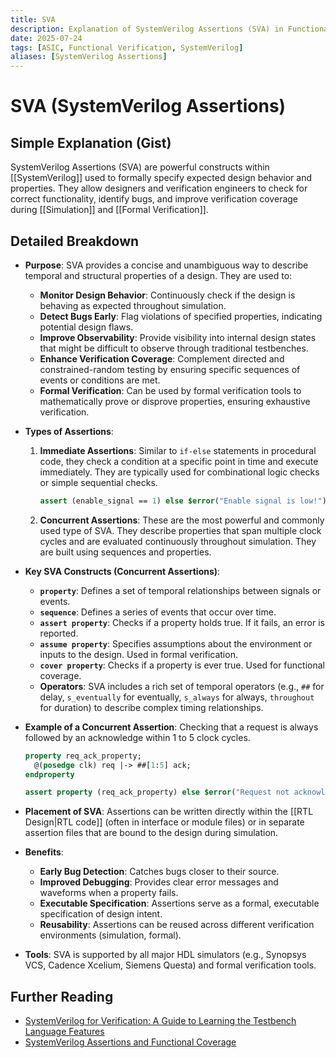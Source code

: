 ```yaml
---
title: SVA
description: Explanation of SystemVerilog Assertions (SVA) in Functional Verification.
date: 2025-07-24
tags: [ASIC, Functional Verification, SystemVerilog]
aliases: [SystemVerilog Assertions]
---
```


# SVA (SystemVerilog Assertions)

## Simple Explanation (Gist)
SystemVerilog Assertions (SVA) are powerful constructs within [[SystemVerilog]] used to formally specify expected design behavior and properties. They allow designers and verification engineers to check for correct functionality, identify bugs, and improve verification coverage during [[Simulation]] and [[Formal Verification]].

## Detailed Breakdown

*   **Purpose**: SVA provides a concise and unambiguous way to describe temporal and structural properties of a design. They are used to:
    *   **Monitor Design Behavior**: Continuously check if the design is behaving as expected throughout simulation.
    *   **Detect Bugs Early**: Flag violations of specified properties, indicating potential design flaws.
    *   **Improve Observability**: Provide visibility into internal design states that might be difficult to observe through traditional testbenches.
    *   **Enhance Verification Coverage**: Complement directed and constrained-random testing by ensuring specific sequences of events or conditions are met.
    *   **Formal Verification**: Can be used by formal verification tools to mathematically prove or disprove properties, ensuring exhaustive verification.

*   **Types of Assertions**:
    1.  **Immediate Assertions**: Similar to `if-else` statements in procedural code, they check a condition at a specific point in time and execute immediately. They are typically used for combinational logic checks or simple sequential checks.
        ```systemverilog
        assert (enable_signal == 1) else $error("Enable signal is low!");
        ```
    2.  **Concurrent Assertions**: These are the most powerful and commonly used type of SVA. They describe properties that span multiple clock cycles and are evaluated continuously throughout simulation. They are built using sequences and properties.

*   **Key SVA Constructs (Concurrent Assertions)**:
    *   **`property`**: Defines a set of temporal relationships between signals or events.
    *   **`sequence`**: Defines a series of events that occur over time.
    *   **`assert property`**: Checks if a property holds true. If it fails, an error is reported.
    *   **`assume property`**: Specifies assumptions about the environment or inputs to the design. Used in formal verification.
    *   **`cover property`**: Checks if a property is ever true. Used for functional coverage.
    *   **Operators**: SVA includes a rich set of temporal operators (e.g., `##` for delay, `s_eventually` for eventually, `s_always` for always, `throughout` for duration) to describe complex timing relationships.

*   **Example of a Concurrent Assertion**: Checking that a request is always followed by an acknowledge within 1 to 5 clock cycles.
    ```systemverilog
    property req_ack_property;
      @(posedge clk) req |-> ##[1:5] ack;
    endproperty

    assert property (req_ack_property) else $error("Request not acknowledged within 5 cycles!");
    ```

*   **Placement of SVA**: Assertions can be written directly within the [[RTL Design|RTL code]] (often in interface or module files) or in separate assertion files that are bound to the design during simulation.

*   **Benefits**:
    *   **Early Bug Detection**: Catches bugs closer to their source.
    *   **Improved Debugging**: Provides clear error messages and waveforms when a property fails.
    *   **Executable Specification**: Assertions serve as a formal, executable specification of design intent.
    *   **Reusability**: Assertions can be reused across different verification environments (simulation, formal).

*   **Tools**: SVA is supported by all major HDL simulators (e.g., Synopsys VCS, Cadence Xcelium, Siemens Questa) and formal verification tools.

## Further Reading

*   [SystemVerilog for Verification: A Guide to Learning the Testbench Language Features](https://www.amazon.com/SystemVerilog-Verification-Learning-Testbench-Language/dp/0137046318)
*   [SystemVerilog Assertions and Functional Coverage](https://www.amazon.com/SystemVerilog-Assertions-Functional-Coverage-Verification/dp/0387719257)
